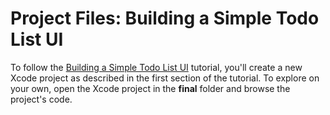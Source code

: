 # Project Files: Building a Simple Todo List UI

To follow the [Building a Simple Todo List UI](https://peterfriese.github.io/MakeItSo/tutorials/makeitso/building-a-simple-todo-list-ui) tutorial, you'll create a new Xcode project as described in the first section of the tutorial. To explore on your own, open the Xcode project in the **final** folder and browse the project's code.
